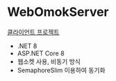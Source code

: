# WebOmokServer
[클라이언트 프로젝트](https://github.com/floweryclover/web-omok)
* .NET 8
* ASP.NET Core 8
* 웹소켓 사용, 비동기 방식
* SemaphoreSlim 이용하여 동기화